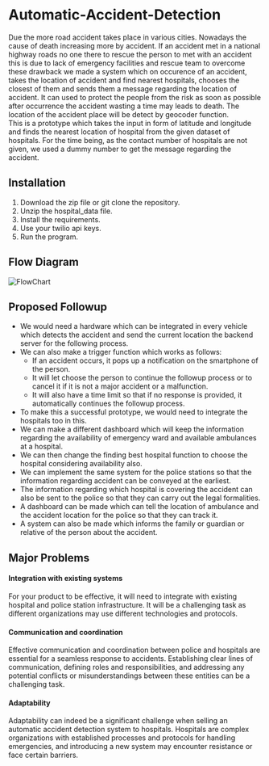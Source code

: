 # Automatic-Accident-Detection

Due the more road accident takes place in various cities. Nowadays the cause of death increasing more by accident. If an accident met in a national highway roads no one 
there to rescue the person to met with an accident this is due to lack of emergency facilities and rescue team to overcome these drawback we made a system which on occurence of an accident, takes the location of accident and find nearest hospitals, chooses the closest of them and sends them a message regarding the location of accident. It can used to protect the people from the risk as soon as possible after occurrence the accident wasting a time may leads to death. The location of the accident place will be detect by geocoder function.   
This is a prototype which takes the input in form of latitude and longitude and finds the nearest location of hospital from the given dataset of hospitals. For the time being, as the contact number of hospitals are not given, we used a dummy number to get the message regarding the accident.

## Installation

1. Download the zip file or git clone the repository.
2. Unzip the hospital_data file.
3. Install the requirements.
4. Use your twilio api keys.
5. Run the program.

## Flow Diagram

![FlowChart](https://github.com/vivekkumar7089/Automatic-Accident-Detection/assets/60113444/9fc9064e-eb62-4bf6-8d0c-5491d5867a22)


## Proposed Followup

- We would need a hardware which can be integrated in every vehicle which detects the accident and send the current location the backend server for the following process.
- We can also make a trigger function which works as follows:
    - If an accident occurs, it pops up a notification on the smartphone of the person.
    - It will let choose the person to continue the followup process or to cancel it if it is not a major accident or a malfunction.
    - It will also have a time limit so that if no response is provided, it automatically continues the followup process.
- To make this a successful prototype, we would need to integrate the hospitals too in this.
- We can make a different dashboard which will keep the information regarding the availability of emergency ward and available ambulances at a hospital.
- We can then change the finding best hospital function to choose the hospital considering availability also.
- We can implement the same system for the police stations so that the information regarding accident can be conveyed at the earliest.
- The information regarding which hospital is covering the accident can also be sent to the police so that they can carry out the legal formalities.
- A dashboard can be made which can tell the location of ambulance and the accident location for the police so that they can track it.
- A system can also be made which informs the family or guardian or relative of the person about the accident.

## Major Problems

#### Integration with existing systems
For your product to be effective, it will need to integrate with existing hospital and police station infrastructure. It will be a challenging task as different organizations may use different technologies and protocols.

#### Communication and coordination
Effective communication and coordination between police and hospitals are essential for a seamless response to accidents. Establishing clear lines of communication, defining roles and responsibilities, and addressing any potential conflicts or misunderstandings between these entities can be a challenging task.

#### Adaptability 
Adaptability can indeed be a significant challenge when selling an automatic accident detection system to hospitals. Hospitals are complex organizations with established processes and protocols for handling emergencies, and introducing a new system may encounter resistance or face certain barriers.
  
